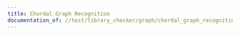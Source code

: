 ```yaml
---
title: Chordal Graph Recognition
documentation_of: //test/library_checker/graph/chordal_graph_recognition.test.py
---
```


